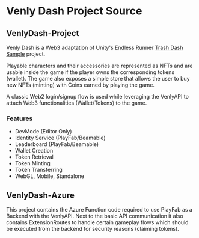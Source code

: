 # Venly Dash Project Source

## VenlyDash-Project
Venly Dash is a Web3 adaptation of Unity's Endless Runner [Trash Dash Sample](https://github.com/Unity-Technologies/EndlessRunnerSampleGame) project.

Playable characters and their accessories are represented as NFTs and are usable inside the game if the player owns the corresponding tokens (wallet).
The game also exposes a simple store that allows the user to buy new NFTs (minting) with Coins earned by playing the game.

A classic Web2 login/signup flow is used while leveraging the VenlyAPI to attach Web3 functionalities (Wallet/Tokens) to the game.

### Features

* DevMode (Editor Only)
* Identity Service (PlayFab/Beamable)
* Leaderboard (PlayFab/Beamable)
* Wallet Creation
* Token Retrieval
* Token Minting
* Token Transferring
* WebGL, Mobile, Standalone

## VenlyDash-Azure
This project contains the Azure Function code required to use PlayFab as a Backend with the VenlyAPI. Next to the basic API communication it also contains ExtensionRoutes to handle certain gameplay flows which should be executed from the backend for security reasons (claiming tokens).
